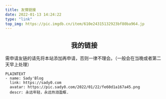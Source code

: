 ```yaml
---
title: 友情链接
date: 2022-01-13 14:24:22
type: "link"
top_img: https://pic.imgdb.cn/item/610e24315132923bf80ba964.jp
---
```


## <center>我的链接</center>

需申请友链的请先将本站添加再申请，否则一律不理会。（一般会在当晚或者第二天早上处理）

```
PLAINTEXT
- name: Sady'Blog
  link: https://sady0.com
  avatar: https://pic.sady0.com/2022/01/22/fe60d1a167a45.png
  descr: 永远年轻，永远热泪盈眶.
```

